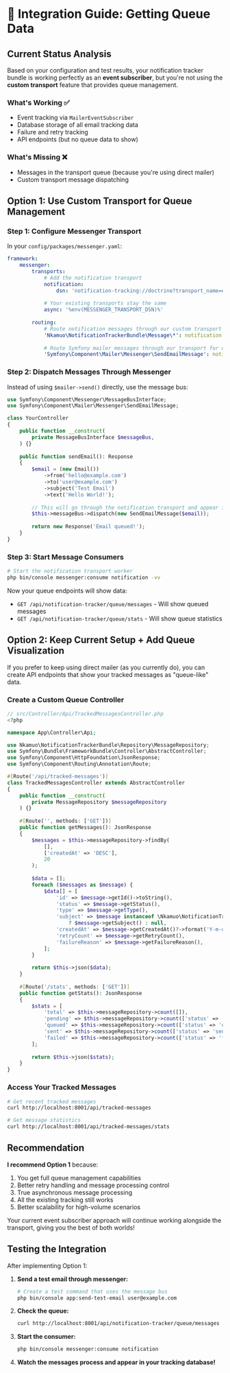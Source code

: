 # 🔧 Integration Guide: Getting Queue Data

## Current Status Analysis

Based on your configuration and test results, your notification tracker bundle is working perfectly as an **event subscriber**, but you're not using the **custom transport** feature that provides queue management.

### What's Working ✅
- Event tracking via `MailerEventSubscriber`
- Database storage of all email tracking data
- Failure and retry tracking
- API endpoints (but no queue data to show)

### What's Missing ❌
- Messages in the transport queue (because you're using direct mailer)
- Custom transport message dispatching

## Option 1: Use Custom Transport for Queue Management

### Step 1: Configure Messenger Transport

In your `config/packages/messenger.yaml`:

```yaml
framework:
    messenger:
        transports:
            # Add the notification transport
            notification:
                dsn: 'notification-tracking://doctrine?transport_name=email&analytics_enabled=true'
                
            # Your existing transports stay the same
            async: '%env(MESSENGER_TRANSPORT_DSN)%'
            
        routing:
            # Route notification messages through our custom transport
            'Nkamuo\NotificationTrackerBundle\Message\*': notification
            
            # Route Symfony mailer messages through our transport for queue management
            'Symfony\Component\Mailer\Messenger\SendEmailMessage': notification
```

### Step 2: Dispatch Messages Through Messenger

Instead of using `$mailer->send()` directly, use the message bus:

```php
use Symfony\Component\Messenger\MessageBusInterface;
use Symfony\Component\Mailer\Messenger\SendEmailMessage;

class YourController
{
    public function __construct(
        private MessageBusInterface $messageBus,
    ) {}
    
    public function sendEmail(): Response
    {
        $email = (new Email())
            ->from('hello@example.com')
            ->to('user@example.com')
            ->subject('Test Email')
            ->text('Hello World!');
            
        // This will go through the notification transport and appear in queue
        $this->messageBus->dispatch(new SendEmailMessage($email));
        
        return new Response('Email queued!');
    }
}
```

### Step 3: Start Message Consumers

```bash
# Start the notification transport worker
php bin/console messenger:consume notification -vv
```

Now your queue endpoints will show data:
- `GET /api/notification-tracker/queue/messages` - Will show queued messages
- `GET /api/notification-tracker/queue/stats` - Will show queue statistics

## Option 2: Keep Current Setup + Add Queue Visualization

If you prefer to keep using direct mailer (as you currently do), you can create API endpoints that show your tracked messages as "queue-like" data.

### Create a Custom Queue Controller

```php
// src/Controller/Api/TrackedMessagesController.php
<?php

namespace App\Controller\Api;

use Nkamuo\NotificationTrackerBundle\Repository\MessageRepository;
use Symfony\Bundle\FrameworkBundle\Controller\AbstractController;
use Symfony\Component\HttpFoundation\JsonResponse;
use Symfony\Component\Routing\Annotation\Route;

#[Route('/api/tracked-messages')]
class TrackedMessagesController extends AbstractController
{
    public function __construct(
        private MessageRepository $messageRepository
    ) {}
    
    #[Route('', methods: ['GET'])]
    public function getMessages(): JsonResponse
    {
        $messages = $this->messageRepository->findBy(
            [],
            ['createdAt' => 'DESC'],
            20
        );
        
        $data = [];
        foreach ($messages as $message) {
            $data[] = [
                'id' => $message->getId()->toString(),
                'status' => $message->getStatus(),
                'type' => $message->getType(),
                'subject' => $message instanceof \Nkamuo\NotificationTrackerBundle\Entity\EmailMessage 
                    ? $message->getSubject() : null,
                'createdAt' => $message->getCreatedAt()?->format('Y-m-d H:i:s'),
                'retryCount' => $message->getRetryCount(),
                'failureReason' => $message->getFailureReason(),
            ];
        }
        
        return $this->json($data);
    }
    
    #[Route('/stats', methods: ['GET'])]
    public function getStats(): JsonResponse
    {
        $stats = [
            'total' => $this->messageRepository->count([]),
            'pending' => $this->messageRepository->count(['status' => 'pending']),
            'queued' => $this->messageRepository->count(['status' => 'queued']),
            'sent' => $this->messageRepository->count(['status' => 'sent']),
            'failed' => $this->messageRepository->count(['status' => 'failed']),
        ];
        
        return $this->json($stats);
    }
}
```

### Access Your Tracked Messages

```bash
# Get recent tracked messages
curl http://localhost:8001/api/tracked-messages

# Get message statistics
curl http://localhost:8001/api/tracked-messages/stats
```

## Recommendation

**I recommend Option 1** because:
1. You get full queue management capabilities
2. Better retry handling and message processing control
3. True asynchronous message processing
4. All the existing tracking still works
5. Better scalability for high-volume scenarios

Your current event subscriber approach will continue working alongside the transport, giving you the best of both worlds!

## Testing the Integration

After implementing Option 1:

1. **Send a test email through messenger:**
   ```bash
   # Create a test command that uses the message bus
   php bin/console app:send-test-email user@example.com
   ```

2. **Check the queue:**
   ```bash
   curl http://localhost:8001/api/notification-tracker/queue/messages
   ```

3. **Start the consumer:**
   ```bash
   php bin/console messenger:consume notification
   ```

4. **Watch the messages process and appear in your tracking database!**

